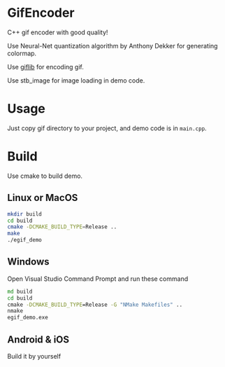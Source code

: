 # GifEncoder

C++ gif encoder with good quality!

Use Neural-Net quantization algorithm by Anthony Dekker for generating colormap.

Use [giflib](https://sourceforge.net/projects/giflib/) for encoding gif.

Use stb_image for image loading in demo code.

# Usage

Just copy gif directory to your project, and demo code is in `main.cpp`.

# Build

Use cmake to build demo.

## Linux or MacOS

```bash
mkdir build
cd build
cmake -DCMAKE_BUILD_TYPE=Release ..
make
./egif_demo
```

## Windows

Open Visual Studio Command Prompt and run these command

```bat
md build
cd build
cmake -DCMAKE_BUILD_TYPE=Release -G "NMake Makefiles" ..
nmake
egif_demo.exe
```

## Android & iOS

Build it by yourself
